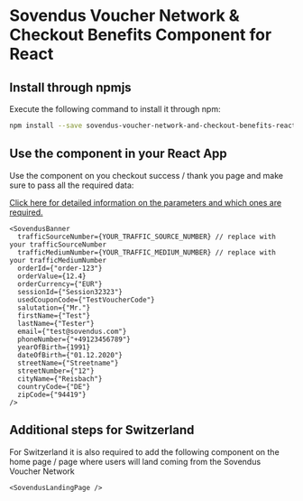 # Sovendus Voucher Network & Checkout Benefits Component for React

## Install through npmjs

Execute the following command to install it through npm:

```bash
npm install --save sovendus-voucher-network-and-checkout-benefits-react
```

## Use the component in your React App

Use the component on you checkout success / thank you page and make sure to pass all the required data:

[Click here for detailed information on the parameters and which ones are required.](https://developer-hub.sovendus.com/Voucher-Network-Checkout-Benefits/Parameter)

```tsx
<SovendusBanner
  trafficSourceNumber={YOUR_TRAFFIC_SOURCE_NUMBER} // replace with your trafficSourceNumber
  trafficMediumNumber={YOUR_TRAFFIC_MEDIUM_NUMBER} // replace with your trafficMediumNumber
  orderId={"order-123"}
  orderValue={12.4}
  orderCurrency={"EUR"}
  sessionId={"Session32323"}
  usedCouponCode={"TestVoucherCode"}
  salutation={"Mr."}
  firstName={"Test"}
  lastName={"Tester"}
  email={"test@sovendus.com"}
  phoneNumber={"+49123456789"}
  yearOfBirth={1991}
  dateOfBirth={"01.12.2020"}
  streetName={"Streetname"}
  streetNumber={"12"}
  cityName={"Reisbach"}
  countryCode={"DE"}
  zipCode={"94419"}
/>
```

## Additional steps for Switzerland

For Switzerland it is also required to add the following component on the home page / page where users will land coming from the Sovendus Voucher Network

```tsx
<SovendusLandingPage />
```

